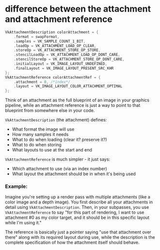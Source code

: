 
# difference between the attachment and attachment reference
``` cpp
VkAttachmentDescription colorAttachment = {
	.format = swapFormat,
	.samples = VK_SAMPLE_COUNT_1_BIT,
	.loadOp = VK_ATTACHMENT_LOAD_OP_CLEAR,
	.storeOp = VK_ATTACHMENT_STORE_OP_STORE,
	.stencilLoadOp = VK_ATTACHMENT_LOAD_OP_DONT_CARE,
	.stencilStoreOp = VK_ATTACHMENT_STORE_OP_DONT_CARE,
	.initialLayout = VK_IMAGE_LAYOUT_UNDEFINED,
	.finalLayout = VK_IMAGE_LAYOUT_PRESENT_SRC_KHR
};
VkAttachmentReference colorAttachmentRef = { 
	.attachment = 0, /*index*/
	.layout = VK_IMAGE_LAYOUT_COLOR_ATTACHMENT_OPTIMAL
};
```

Think of an attachment as the full blueprint of an image in your graphics pipeline, while an attachment reference is just a way to point to that blueprint from somewhere else in your code.

`VkAttachmentDescription` (the attachment) defines:
- What format the image will use
- How many samples it needs
- What to do when loading (clear it? preserve it?)
- What to do when storing
- What layouts to use at the start and end

`VkAttachmentReference` is much simpler - it just says:
- Which attachment to use (via an index number)
- What layout the attachment should be in when it's being used
### Example:

Imagine you're setting up a render pass with multiple attachments (like a color image and a depth image). You first describe all your attachments in detail using `VkAttachmentDescription`. Then, in your subpasses, you use `VkAttachmentReference` to say "for this part of rendering, I want to use attachment #0 as my color target, and it should be in this specific layout while I'm using it."

The reference is basically just a pointer saying "use that attachment over there" along with its required layout during use, while the description is the complete specification of how the attachment itself should behave.